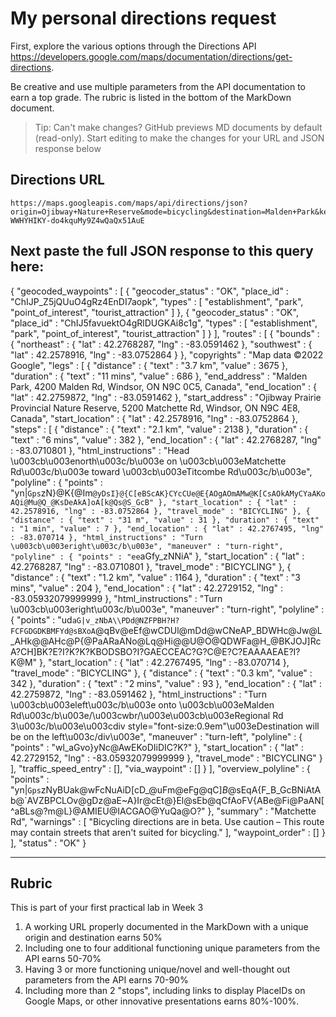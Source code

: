 # My personal directions request

First, explore the various options through the Directions API https://developers.google.com/maps/documentation/directions/get-directions. 

Be creative and use multiple parameters from the API documentation to earn a top grade. The rubric is listed in the bottom of the MarkDown document. 

> Tip: Can't make changes? GitHub previews MD documents by default (read-only). Start editing to make the changes for your URL and JSON response below

## Directions URL

```
https://maps.googleapis.com/maps/api/directions/json?origin=Ojibway+Nature+Reserve&mode=bicycling&destination=Malden+Park&key=AIzaSyCM-WWHYHIKY-do4kquMy9Z4wQaQx51AuE
```

## Next paste the full JSON response to this query here:

{
   "geocoded_waypoints" : [
      {
         "geocoder_status" : "OK",
         "place_id" : "ChIJP_Z5jQUuO4gRz4EnDI7aopk",
         "types" : [ "establishment", "park", "point_of_interest", "tourist_attraction" ]
      },
      {
         "geocoder_status" : "OK",
         "place_id" : "ChIJ5favuektO4gRlDUGKAi8c1g",
         "types" : [ "establishment", "park", "point_of_interest", "tourist_attraction" ]
      }
   ],
   "routes" : [
      {
         "bounds" : {
            "northeast" : {
               "lat" : 42.2768287,
               "lng" : -83.0591462
            },
            "southwest" : {
               "lat" : 42.2578916,
               "lng" : -83.0752864
            }
         },
         "copyrights" : "Map data ©2022 Google",
         "legs" : [
            {
               "distance" : {
                  "text" : "3.7 km",
                  "value" : 3675
               },
               "duration" : {
                  "text" : "11 mins",
                  "value" : 686
               },
               "end_address" : "Malden Park, 4200 Malden Rd, Windsor, ON N9C 0C5, Canada",
               "end_location" : {
                  "lat" : 42.2759872,
                  "lng" : -83.0591462
               },
               "start_address" : "Ojibway Prairie Provincial Nature Reserve, 5200 Matchette Rd, Windsor, ON N9C 4E8, Canada",
               "start_location" : {
                  "lat" : 42.2578916,
                  "lng" : -83.0752864
               },
               "steps" : [
                  {
                     "distance" : {
                        "text" : "2.1 km",
                        "value" : 2138
                     },
                     "duration" : {
                        "text" : "6 mins",
                        "value" : 382
                     },
                     "end_location" : {
                        "lat" : 42.2768287,
                        "lng" : -83.0710801
                     },
                     "html_instructions" : "Head \u003cb\u003enorth\u003c/b\u003e on \u003cb\u003eMatchette Rd\u003c/b\u003e toward \u003cb\u003eTitcombe Rd\u003c/b\u003e",
                     "polyline" : {
                        "points" : "yn|`Gps`zN}@K{@Im`@yDsI}@{C[eBScAK}CYcCUe@E{AOgAOmAMw@K[CsAOkAMyCYaAKoAQi@Mu@Q_@KsDeAkA]oA[k@Qs@S_GcB"
                     },
                     "start_location" : {
                        "lat" : 42.2578916,
                        "lng" : -83.0752864
                     },
                     "travel_mode" : "BICYCLING"
                  },
                  {
                     "distance" : {
                        "text" : "31 m",
                        "value" : 31
                     },
                     "duration" : {
                        "text" : "1 min",
                        "value" : 7
                     },
                     "end_location" : {
                        "lat" : 42.2767495,
                        "lng" : -83.070714
                     },
                     "html_instructions" : "Turn \u003cb\u003eright\u003c/b\u003e",
                     "maneuver" : "turn-right",
                     "polyline" : {
                        "points" : "ee`aGfy_zNNiA"
                     },
                     "start_location" : {
                        "lat" : 42.2768287,
                        "lng" : -83.0710801
                     },
                     "travel_mode" : "BICYCLING"
                  },
                  {
                     "distance" : {
                        "text" : "1.2 km",
                        "value" : 1164
                     },
                     "duration" : {
                        "text" : "3 mins",
                        "value" : 204
                     },
                     "end_location" : {
                        "lat" : 42.2729152,
                        "lng" : -83.05932079999999
                     },
                     "html_instructions" : "Turn \u003cb\u003eright\u003c/b\u003e",
                     "maneuver" : "turn-right",
                     "polyline" : {
                        "points" : "ud`aG|v_zNbA\\PDd@NZFPBH?H?FCFGDGDKBMFYd@sBXoA`@qBv@eEf@wCDUl@mDd@wCNeAP_BDWHc@Jw@L_AHk@@AHc@P{@PaARaANo@Lq@Hi@@U@O@QDWFa@H_@BKJOJ]RcA?CH]BK?E?I?K?K?KBODSBO?I?GAECCEAC?G?C@E?C?EAAAAEAE?I?K@M"
                     },
                     "start_location" : {
                        "lat" : 42.2767495,
                        "lng" : -83.070714
                     },
                     "travel_mode" : "BICYCLING"
                  },
                  {
                     "distance" : {
                        "text" : "0.3 km",
                        "value" : 342
                     },
                     "duration" : {
                        "text" : "2 mins",
                        "value" : 93
                     },
                     "end_location" : {
                        "lat" : 42.2759872,
                        "lng" : -83.0591462
                     },
                     "html_instructions" : "Turn \u003cb\u003eleft\u003c/b\u003e onto \u003cb\u003eMalden Rd\u003c/b\u003e/\u003cwbr/\u003e\u003cb\u003eRegional Rd 3\u003c/b\u003e\u003cdiv style=\"font-size:0.9em\"\u003eDestination will be on the left\u003c/div\u003e",
                     "maneuver" : "turn-left",
                     "polyline" : {
                        "points" : "wl_aGvo}yNc@AwEKoDIiDIC?K?"
                     },
                     "start_location" : {
                        "lat" : 42.2729152,
                        "lng" : -83.05932079999999
                     },
                     "travel_mode" : "BICYCLING"
                  }
               ],
               "traffic_speed_entry" : [],
               "via_waypoint" : []
            }
         ],
         "overview_polyline" : {
            "points" : "yn|`Gps`zNyBUak@wFcNuAiD[cD_@uFm@eFg@qC]_B_@sEqA{F_B_GcBNiAtAb@`AVZBPCLOv@gDz@aE~A}Ir@cEt@}El@sEb@qCfAoFV{ABe@Fi@PaAN[^aBLs@?m@L}@AMIEU@IACGAO@YuQa@O?"
         },
         "summary" : "Matchette Rd",
         "warnings" : [
            "Bicycling directions are in beta. Use caution – This route may contain streets that aren't suited for bicycling."
         ],
         "waypoint_order" : []
      }
   ],
   "status" : "OK"
}
____
## Rubric

This is part of your first practical lab in Week 3 

1. A working URL properly documented in the MarkDown with a unique origin and destination earns 50%
2. Including one to four additional functioning unique parameters from the API earns 50-70%
3. Having 3 or more functioning unique/novel and well-thought out parameters from the API earns 70-90%
4. Including more than 2 "stops", including links to display PlaceIDs on Google Maps, or other innovative presentations earns 80%-100%. 
